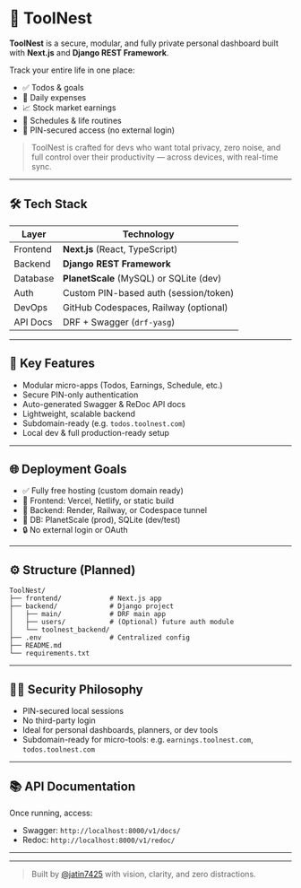 # 🚀 ToolNest

**ToolNest** is a secure, modular, and fully private personal dashboard built with **Next.js** and **Django REST Framework**.

Track your entire life in one place:

* ✅ Todos & goals
* 💸 Daily expenses
* 📈 Stock market earnings
* 📅 Schedules & life routines
* 🔐 PIN-secured access (no external login)

> ToolNest is crafted for devs who want total privacy, zero noise, and full control over their productivity — across devices, with real-time sync.

---

## 🛠️ Tech Stack

| Layer    | Technology                              |
| -------- | --------------------------------------- |
| Frontend | **Next.js** (React, TypeScript)         |
| Backend  | **Django REST Framework**               |
| Database | **PlanetScale** (MySQL) or SQLite (dev) |
| Auth     | Custom PIN-based auth (session/token)   |
| DevOps   | GitHub Codespaces, Railway (optional)   |
| API Docs | DRF + Swagger (`drf-yasg`)              |

---

## 📆 Key Features

* Modular micro-apps (Todos, Earnings, Schedule, etc.)
* Secure PIN-only authentication
* Auto-generated Swagger & ReDoc API docs
* Lightweight, scalable backend
* Subdomain-ready (e.g. `todos.toolnest.com`)
* Local dev & full production-ready setup

---

## 🌐 Deployment Goals

* ✅ Fully free hosting (custom domain ready)
* 🔧 Frontend: Vercel, Netlify, or static build
* 🐍 Backend: Render, Railway, or Codespace tunnel
* 🦰 DB: PlanetScale (prod), SQLite (dev/test)
* 🔒 No external login or OAuth

---

## ⚙️ Structure (Planned)

```
ToolNest/
├── frontend/            # Next.js app
├── backend/             # Django project
│   ├── main/            # DRF main app
│   ├── users/           # (Optional) future auth module
│   └── toolnest_backend/
├── .env                 # Centralized config
├── README.md
└── requirements.txt
```

---

## 🕵️‍♂️ Security Philosophy

* PIN-secured local sessions
* No third-party login
* Ideal for personal dashboards, planners, or dev tools
* Subdomain-ready for micro-tools:
  e.g. `earnings.toolnest.com`, `todos.toolnest.com`

---

## 📚 API Documentation

Once running, access:

* Swagger: `http://localhost:8000/v1/docs/`
* Redoc: `http://localhost:8000/v1/redoc/`

---

---

> Built by [@jatin7425](https://github.com/jatin7425) with vision, clarity, and zero distractions.
